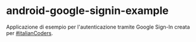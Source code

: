 # android-google-signin-example
Applicazione di esempio per l'autenticazione tramite Google Sign-In creata per [#italianCoders](https://italiancoders.it/).

